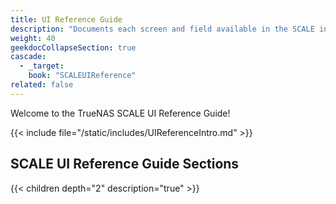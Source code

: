 ```yaml
---
title: UI Reference Guide
description: "Documents each screen and field available in the SCALE interface. Articles are organized parallel to the SCALE interface layout."
weight: 40
geekdocCollapseSection: true
cascade:
  - _target:
    book: "SCALEUIReference"
related: false
---
```


Welcome to the TrueNAS SCALE UI Reference Guide!

{{< include file="/static/includes/UIReferenceIntro.md" >}}

<div class="noprint">

## SCALE UI Reference Guide Sections

{{< children depth="2" description="true" >}}

</div>
